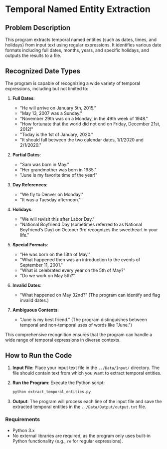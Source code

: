 # Temporal Named Entity Extraction

## Problem Description

This program extracts temporal named entities (such as dates, times, and holidays) from input text using regular expressions. It identifies various date formats including full dates, months, years, and specific holidays, and outputs the results to a file.

## Recognized Date Types

The program is capable of recognizing a wide variety of temporal expressions, including but not limited to:

1. **Full Dates**:
   - "He will arrive on January 5th, 2015."
   - "May 13, 2007 was a Sunday."
   - "November 29th was on a Monday, in the 49th week of 1948."
   - "How fortunate that the world did not end on Friday, December 21st, 2012!"
   - "Today is the 1st of January, 2020."
   - "It should fall between the two calendar dates, 1/1/2020 and 2/1/2020."

2. **Partial Dates**:
   - "Sam was born in May."
   - "Her grandmother was born in 1935."
   - "June is my favorite time of the year!"

3. **Day References**:
   - "We fly to Denver on Monday."
   - "It was a Tuesday afternoon."

4. **Holidays**:
   - "We will revisit this after Labor Day."
   - "National Boyfriend Day (sometimes referred to as National Boyfriend’s Day) on October 3rd recognizes the sweetheart in your life."

5. **Special Formats**:
   - "He was born on the 13th of May."
   - "What happened then was an introduction to the events of September 11, 2001."
   - "What is celebrated every year on the 5th of May?"
   - "Do we work on May 5th?"

6. **Invalid Dates**:
   - "What happened on May 32nd?" (The program can identify and flag invalid dates.)

7. **Ambiguous Contexts**:
   - "June is my best friend." (The program distinguishes between temporal and non-temporal uses of words like "June.")

This comprehensive recognition ensures that the program can handle a wide range of temporal expressions in diverse contexts.

## How to Run the Code

1. **Input File**: Place your input text file in the `../Data/Input/` directory. The file should contain text from which you want to extract temporal entities.
2. **Run the Program**: Execute the Python script:

   ```bash
   python extract_temporal_entities.py
   ```

3. **Output**: The program will process each line of the input file and save the extracted temporal entities in the `../Data/Output/output.txt` file.

### Requirements

- Python 3.x
- No external libraries are required, as the program only uses built-in Python functionality (e.g., `re` for regular expressions).
